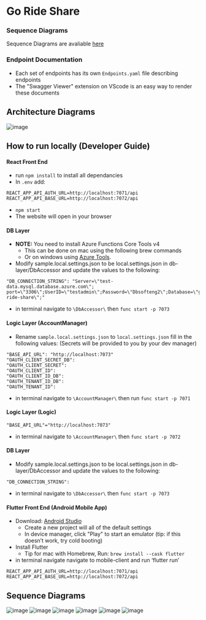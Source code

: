 # Go Ride Share

### Sequence Diagrams
Sequence Diagrams are avaliable [here](https://github.com/Go-Ride-Share/.github/tree/main/diagrams)

### Endpoint Documentation
- Each set of endpoints has its own `Endpoints.yaml` file describing endpoints
- The "Swagger Viewer" extension on VScode is an easy way to render these documents

## Architecture Diagrams
![image](../diagrams/Cloud_Architecture.jpeg)

## How to run locally (Developer Guide)
#### React Front End
- run `npm install` to install all dependancies
- In `.env` add:
```
REACT_APP_API_AUTH_URL=http://localhost:7071/api
REACT_APP_API_BASE_URL=http://localhost:7072/api
```
- `npm start`
- The website will open in your browser

#### DB Layer
- **NOTE:** You need to install Azure Functions Core Tools v4
   - This can be done on mac using the following brew commands
   - Or on windows using [Azure Tools](https://learn.microsoft.com/en-us/azure/azure-functions/functions-run-local?tabs=windows%2Cisolated-process%2Cnode-v4%2Cpython-v2%2Chttp-trigger%2Ccontainer-apps&pivots=programming-language-csharp#install-the-azure-functions-core-tools:~:text=quickstart%20article.-,Install%20the%20Azure%20Functions%20Core%20Tools,-The%20recommended%20way).
- Modify sample.local.settings.json to be local.settings.json in db-layer/DbAccessor and update the values to the following:
```
"DB_CONNECTION_STRING": "Server=\"test-data.mysql.database.azure.com\"; port=\"3306\";UserID=\"testadmin\";Password=\"Dbsofteng2\";Database=\"go-ride-share\";"
```
-  in terminal navigate to `\DbAccessor\` then `func start -p 7073`

#### Logic Layer (AccountManager)
- Rename `sample.local.settings.json` to `local.settings.json` fill in the following values: (Secrets will be provided to you by your dev manager)
```
"BASE_API_URL": "http://localhost:7073"
"OAUTH_CLIENT_SECRET_DB":
"OAUTH_CLIENT_SECRET":
"OAUTH_CLIENT_ID":
"OAUTH_CLIENT_ID_DB":
"OAUTH_TENANT_ID_DB":
"OAUTH_TENANT_ID":
``` 
- in terminal navigate to `\AccountManager\` then run `func start -p 7071`

#### Logic Layer (Logic)
```
"BASE_API_URL"="http://localhost:7073"
```
- in terminal navigate to  `\AccountManager\` then `func start -p 7072`

#### DB Layer
- Modify sample.local.settings.json to be local.settings.json in db-layer/DbAccessor and update the values to the following:
```
"DB_CONNECTION_STRING":
```
- in terminal navigate to `\DbAccessor\` then `func start -p 7073`

#### Flutter Front End (Android Mobile App)
- Download: [Android Studio](https://developer.android.com/studio)
   - Create a new project will all of the default settings
   - In device manager, click "Play" to start an emulator (tip: if this doesn’t work, try cold booting)
- Install Flutter 
   - Tip for mac with Homebrew, Run: `brew install --cask flutter`
- in terminal navigate navigate to mobile-client and run ‘flutter run’

```
REACT_APP_API_AUTH_URL=http://localhost:7071/api
REACT_APP_API_BASE_URL=http://localhost:7072/api
```
## Sequence Diagrams
![image](../diagrams/Signup-user.png)
![image](../diagrams/Login-user.png)
![image](../diagrams/Get-user.png)
![image](../diagrams/Edit-user.png)
![image](../diagrams/Create-Update-Post.png)
![image](../diagrams/Get-Posts.png)

